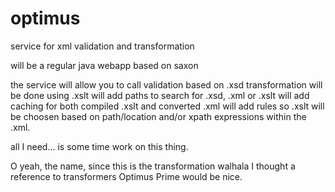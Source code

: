 optimus
=======

service for xml validation and transformation

will be a regular java webapp based on saxon

the service will allow you to call validation based on .xsd
transformation will be done using .xslt
will add paths to search for .xsd, .xml or .xslt
will add caching for both compiled .xslt and converted .xml
will add rules so .xslt will be choosen based on path/location and/or xpath expressions within the .xml.

all I need... is some time work on this thing.

O yeah, the name, since this is the transformation walhala I thought a reference to transformers Optimus Prime would be nice.


